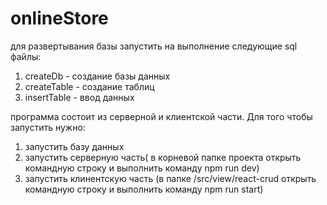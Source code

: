 # onlineStore

для развертывания базы запустить на выполнение следующие sql файлы:
1. createDb - создание базы данных
2. createTable - создание таблиц
3. insertTable - ввод данных


программа состоит из серверной и клиентской части. Для того чтобы запустить нужно:
1. запустить базу данных
2. запустить серверную часть( в корневой папке проекта открыть командную строку и  выполнить команду npm run dev)
3. запустить клинентскую часть (в папке /src/view/react-crud  открыть командную строку и выполнить команду npm run start)